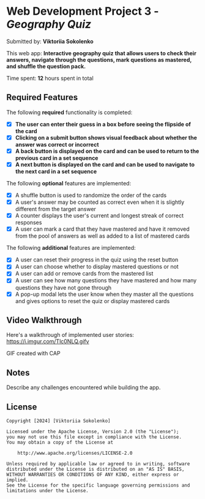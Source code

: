 # Web Development Project 3 - *Geography Quiz*

Submitted by: **Viktoriia Sokolenko**

This web app: **Interactive geography quiz that allows users to check their answers, navigate through the questions, mark questions as mastered, and shuffle the question pack.**

Time spent: **12** hours spent in total

## Required Features

The following **required** functionality is completed:

- [x] **The user can enter their guess in a box before seeing the flipside of the card**
- [x] **Clicking on a submit button shows visual feedback about whether the answer was correct or incorrect**
- [x] **A back button is displayed on the card and can be used to return to the previous card in a set sequence**
- [x] **A next button is displayed on the card and can be used to navigate to the next card in a set sequence**

The following **optional** features are implemented:

- [x] A shuffle button is used to randomize the order of the cards
- [x] A user's answer may be counted as correct even when it is slightly different from the target answer
- [x] A counter displays the user's current and longest streak of correct responses
- [x] A user can mark a card that they have mastered and have it removed from the pool of answers as well as added to a list of mastered cards

The following **additional** features are implemented:

* [x] A user can reset their progress in the quiz using the reset button
* [x] A user can choose whether to display mastered questions or not
* [x] A user can add or remove cards from the mastered list
* [x] A user can see how many questions they have mastered and how many questions they have not gone through
* [x] A pop-up modal lets the user know when they master all the questions and gives options to reset the quiz or display mastered cards

## Video Walkthrough

Here's a walkthrough of implemented user stories:
https://i.imgur.com/Tlc0NLQ.gifv

GIF created with CAP

## Notes

Describe any challenges encountered while building the app.

## License

    Copyright [2024] [Viktoriia Sokolenko]

    Licensed under the Apache License, Version 2.0 (the "License");
    you may not use this file except in compliance with the License.
    You may obtain a copy of the License at

        http://www.apache.org/licenses/LICENSE-2.0

    Unless required by applicable law or agreed to in writing, software
    distributed under the License is distributed on an "AS IS" BASIS,
    WITHOUT WARRANTIES OR CONDITIONS OF ANY KIND, either express or implied.
    See the License for the specific language governing permissions and
    limitations under the License.
